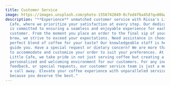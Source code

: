 ```yaml
---
title: Customer Service
image: https://images.unsplash.com/photo-1556742049-0cfed4f6a45d?q=80&w=1470&auto=format&fit=crop&ixlib=rb-4.0.3&ixid=M3wxMjA3fDB8MHxwaG90by1wYWdlfHx8fGVufDB8fHx8fA%3D%3D
description: "**Experience** unmatched customer service with Rissa's Little
  Cafe, where we prioritize your satisfaction at every step. Our dedicated team
  is committed to ensuring a seamless and enjoyable experience for each
  customer. From the moment you place an order to the final sip of your favorite
  brew, we strive to exceed your expectations. Need assistance in choosing the
  perfect blend of coffee for your taste? Our knowledgeable staff is here to
  guide you. Have a special request or dietary concern? We are more than happy
  to accommodate and customize your order to suit your preferences. At Rissa's
  Little Cafe, we take pride in not just serving coffee but creating a
  personalized and welcoming environment for our customers. For any inquiries,
  feedback, or special requests, our customer service team is just a message or
  a call away. Elevate your coffee experience with unparalleled service –
  because you deserve the best."
---
```

